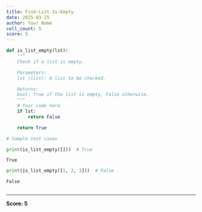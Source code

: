 ```yaml
---
title: Find-List-Is-Empty
date: 2025-03-25
author: Your Name
cell_count: 5
score: 5
---
```


```python
def is_list_empty(lst):
    """
    Check if a list is empty.

    Parameters:
    lst (list): A list to be checked.

    Returns:
    bool: True if the list is empty, False otherwise.
    """
    # Your code here
    if lst:
        return False

    return True
```


```python
# Sample test cases
```


```python
print(is_list_empty([]))  # True
```

    True



```python
print(is_list_empty([1, 2, 3]))  # False
```

    False



```python

```


---
**Score: 5**

